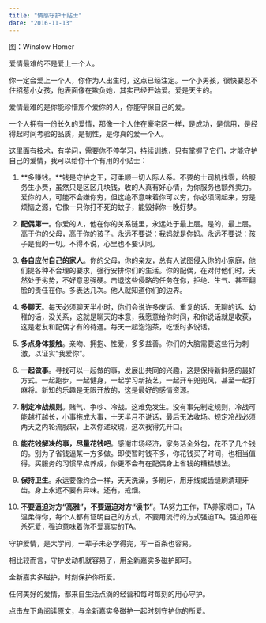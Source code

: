 ```yaml
---
title: "情感守护十贴士"
date: "2016-11-13"
---
```


图：Winslow Homer

爱情最难的不是爱上一个人。  

你一定会爱上一个人，你作为人出生时，这点已经注定。一个小男孩，很快要忍不住招惹小女孩，他表面像在欺负她，其实已经开始爱。爱是天生的。

爱情最难的是你能珍惜那个爱你的人，你能守保自己的爱。

一个人拥有一份长久的爱情，那像一个人住在豪宅区一样，是成功，是信用，是经得起时间考验的品质，是韧性，是你真的爱一个人。

这里面有技术，有学问，需要你不停学习，持续训练，只有掌握了它们，才能守护自己的爱情，我可以给你十个有用的小贴士：

1. **多赚钱。**钱是守护之王，可柔顺一切人际人系。不要的士司机找零，给服务生小费，虽然只是区区几块钱，收的人真有好心情，为你服务也额外卖力。爱你的人，可能不会嫌你穷，但这绝不意味着你可以穷，你必须阔起来，穷是烦恼之源，它像一只你打不死的蚊子，能毁掉你一晚好梦。
    
2. **配偶第一**。你爱的人，他在你的关系链里，永远处于最上层。是的，最上层。高于你的父母，高于你的孩子。永远不要说：我妈就是你妈。永远不要说：孩子是我的一切。不得不说，心里也不要认同。
    
3. **各自应付自己的家人**。你的父母，你的亲友，总有人试图侵入你的小家庭，他们提各种不合理的要求，强行安排你们的生活。你的配偶，在对付他们时，天然处于劣势，不好意思强硬。击退这些侵略的任务在你，拒绝、生气、甚至翻脸的责任在你。多表达几次。他人就知道你们的边界。
    
4. **多聊天**。每天必须聊天半小时，你们会说许多废话、重复的话、无聊的话、幼稚的话，没关系，这就是聊天的本意，我愿意给你时间，和你说话就是收获，这是老友和配偶才有的待遇。每天一起泡泡茶，吃饭时多说话。
    
5. **多点身体接触**。亲吻、拥抱、性爱，多多益善。你们的大脑需要这些行为刺激，以证实“我爱你”。
    
6. **一起做事**。寻找可以一起做的事，发展出共同的兴趣，这是保持新鲜感的最好方式。一起跑步，一起健身，一起学习新技艺，一起开车兜兜风，甚至一起打麻将。新知的乐趣是无限开放的，这是最好的感情资源。
    
7. **制定冷战规则**。赌气、争吵、冷战。这难免发生。没有事先制定规则，冷战可能越打越长，小事拖成大事，十天半月不说话，最后无法收场。规定冷战必须两天之内轮流服软，上次你递玫瑰，这次我得先开口。
    
8. **能花钱解决的事，尽量花钱吧**。感谢市场经济，家务活全外包，花不了几个钱的。别为了省钱逼某一方多做。即使暂时钱不多，你花钱买了时间，也相当值得。买服务的习惯早点养成，你更不会有在配偶身上省钱的糟糕想法。
    
9. **保持卫生**。永远要像约会一样，天天洗澡，多刷牙，用牙线或齿缝刷清理牙齿。身上永远不要有异味。还有，戒烟。
    
10. **不要逼迫对方“高雅”，不要逼迫对方“读书”**。TA努力工作，TA养家糊口，TA温柔待你，每个人都有证明自己的方式，不要用流行的方式强迫TA。强迫即在杀死爱，强迫意味着你不爱真实的TA。
    

守护爱情，是大学问，一辈子未必学得完，写一百条也容易。

相比较而言，守护发动机就容易了，用全新嘉实多磁护即可。

全新嘉实多磁护，时刻保护你所爱。

  

任何美好的爱情，都来自生活点滴的经营和每时每刻的用心守护。

点击左下角阅读原文，与全新嘉实多磁护一起时刻守护你的所爱。
